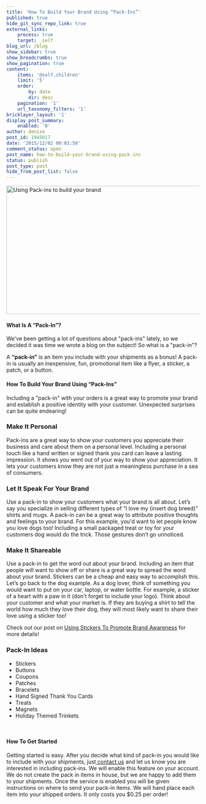```yaml
---
title: 'How To Build Your Brand Using “Pack-Ins”'
published: true
hide_git_sync_repo_link: true
external_links:
    process: true
    target: _self
blog_url: /blog
show_sidebar: true
show_breadcrumbs: true
show_pagination: true
content:
    items: '@self.children'
    limit: '5'
    order:
        by: date
        dir: desc
    pagination: '1'
    url_taxonomy_filters: '1'
bricklayer_layout: '1'
display_post_summary:
    enabled: '0'
author: denise
post_id: 1945017
date: '2015/12/02 00:01:50'
comment_status: open
post_name: how-to-build-your-brand-using-pack-ins
status: publish
post_type: post
hide_from_post_list: false
---
```


<img class="aligncenter wp-image-1995734 " src="https://printaura.com/wp-content/uploads/2015/12/packins-banner1.jpg" alt="Using Pack-ins to build your brand" width="784" height="335" />
<h4>What Is A “Pack-In”?</h4>
We've been getting a lot of questions about "pack-ins" lately, so we decided it was time we wrote a blog on the subject! So what is a "pack-in"?

A <strong>“pack-in”</strong> is an item you include with your shipments as a bonus! A pack-in is usually an inexpensive, fun, promotional item like a flyer, a sticker, a patch, or a button.
<h4>How To Build Your Brand Using “Pack-Ins”</h4>
Including a "pack-in" with your orders is a great way to promote your brand and establish a positive identity with your customer. Unexpected surprises can be quite endearing!
<h3><strong>Make It Personal</strong></h3>
Pack-ins are a great way to show your customers you appreciate their business and care about them on a personal level. Including a personal touch like a hand written or signed thank you card can leave a lasting impression. It shows you went out of your way to show your appreciation. It lets your customers know they are not just a meaningless purchase in a sea of consumers.
<h3><strong>Let It Speak For Your Brand</strong></h3>
Use a pack-in to show your customers what your brand is all about. Let’s say you specialize in selling different types of “I love my (insert dog breed)” shirts and mugs. A pack-in can be a great way to attribute positive thoughts and feelings to your brand. For this example, you'd want to let people know you love dogs too! Including a small packaged treat or toy for your customers dog would do the trick. Those gestures don’t go unnoticed.
<h3><strong>Make It Shareable</strong></h3>
Use a pack-in to get the word out about your brand. Including an item that people will want to show off or share is a great way to spread the word about your brand. Stickers can be a cheap and easy way to accomplish this. Let’s go back to the dog example. As a dog lover, think of something you would want to put on your car, laptop, or water bottle. For example, a sticker of a heart with a paw in it (don't forget to include your logo). Think about your customer and what your market is. If they are buying a shirt to tell the world how much they love their dog, they will most likely want to share their love using a sticker too!

Check out our post on <a href="https://printaura.com/use-stickers-to-promote-brand-awareness" target="_blank">Using Stickers To Promote Brand Awareness</a> for more details!
<h3><strong>Pack-In Ideas</strong></h3>
<ul>
	<li>Stickers</li>
	<li>Buttons</li>
	<li>Coupons</li>
	<li>Patches</li>
	<li>Bracelets</li>
	<li>Hand Signed Thank You Cards</li>
	<li>Treats</li>
	<li>Magnets</li>
	<li>Holiday Themed Trinkets</li>
</ul>
&nbsp;
<h4>How To Get Started</h4>
Getting started is easy. After you decide what kind of pack-in you would like to include with your shipments, just<a href="https://printaura.com/contactus/" target="_blank"> contact us</a> and let us know you are interested in including pack-ins. We will enable this feature on your account. We do not create the pack in items in house, but we are happy to add them to your shipments. Once the service is enabled you will be given instructions on where to send your pack-in items. We will hand place each item into your shipped orders. It only costs you $0.25 per order!

&nbsp;